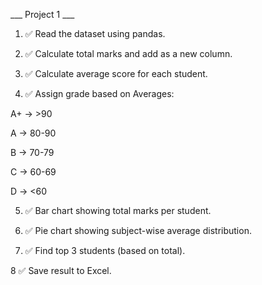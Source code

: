 

___ Project 1 ___

1. ✅ Read the dataset using pandas.

2. ✅ Calculate total marks and add as a new column.

3. ✅ Calculate average score for each student.

4. ✅ Assign grade based on Averages:

A+ → >90

A → 80-90

B → 70-79

C → 60-69

D → <60

5. ✅ Bar chart showing total marks per student.

6. ✅ Pie chart showing subject-wise average distribution.

7. ✅ Find top 3 students (based on total).

8 ✅ Save result to Excel.